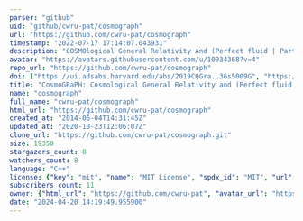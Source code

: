 ```yaml
---
parser: "github"
uid: "github/cwru-pat/cosmograph"
url: "https://github.com/cwru-pat/cosmograph"
timestamp: "2022-07-17 17:14:07.043931"
description: "COSMOlogical General Relativity And (Perfect fluid | Particle) Hydrodynamics"
avatar: "https://avatars.githubusercontent.com/u/10934368?v=4"
repo_url: "https://github.com/cwru-pat/cosmograph"
doi: ["https://ui.adsabs.harvard.edu/abs/2019CQGra..36s5009G", "https://ui.adsabs.harvard.edu/abs/2020ascl.soft07023M/abstract"]
title: "CosmoGRaPH: Cosmological General Relativity and (Perfect fluid | Particle) Hydrodynamics"
name: "cosmograph"
full_name: "cwru-pat/cosmograph"
html_url: "https://github.com/cwru-pat/cosmograph"
created_at: "2014-06-04T14:31:45Z"
updated_at: "2020-10-23T12:06:07Z"
clone_url: "https://github.com/cwru-pat/cosmograph.git"
size: 19350
stargazers_count: 8
watchers_count: 8
language: "C++"
license: {"key": "mit", "name": "MIT License", "spdx_id": "MIT", "url": "https://api.github.com/licenses/mit", "node_id": "MDc6TGljZW5zZTEz"}
subscribers_count: 11
owner: {"html_url": "https://github.com/cwru-pat", "avatar_url": "https://avatars.githubusercontent.com/u/10934368?v=4", "login": "cwru-pat", "type": "Organization"}
date: "2024-04-20 14:19:49.955900"
---
```

